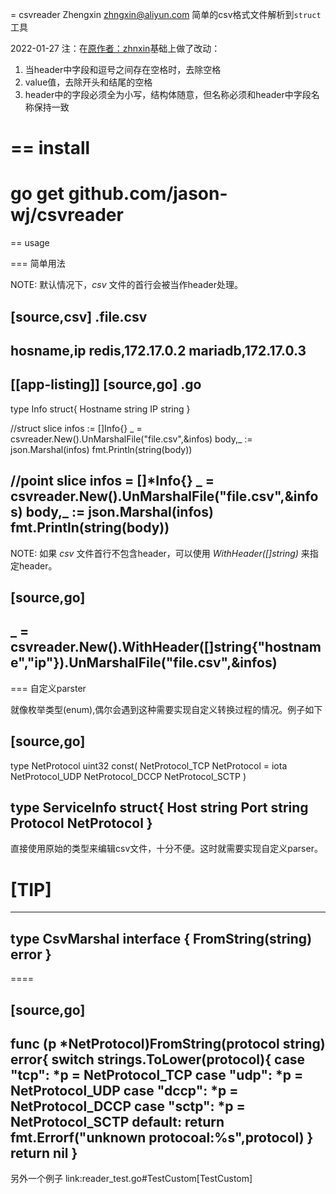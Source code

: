 = csvreader
Zhengxin <zhngxin@aliyun.com>
简单的csv格式文件解析到`struct`工具

2022-01-27 注：在[原作者：zhnxin](https://github.com/zhnxin/csvreader)基础上做了改动：
1. 当header中字段和逗号之间存在空格时，去除空格
2. value值，去除开头和结尾的空格
3. header中的字段必须全为小写，结构体随意，但名称必须和header中字段名称保持一致

== install
====
go get github.com/jason-wj/csvreader
====
== usage

=== 简单用法

NOTE: 默认情况下，*csv* 文件的首行会被当作header处理。

[source,csv]
.file.csv
----
hosname,ip
redis,172.17.0.2
mariadb,172.17.0.3
----


[[app-listing]]
[source,go]
.go
----
type Info struct{
Hostname string
IP string
}

//struct slice
infos := []Info{}
_ = csvreader.New().UnMarshalFile("file.csv",&infos)
body,_ := json.Marshal(infos)
fmt.Println(string(body))

//point slice
infos = []*Info{}
_ = csvreader.New().UnMarshalFile("file.csv",&infos)
body,_ := json.Marshal(infos)
fmt.Println(string(body))
----

NOTE: 如果 *csv* 文件首行不包含header，可以使用 *WithHeader([]string)* 来指定header。

[source,go]
----
_ = csvreader.New().WithHeader([]string{"hostname","ip"}).UnMarshalFile("file.csv",&infos)
----

=== 自定义parster

就像枚举类型(enum),偶尔会遇到这种需要实现自定义转换过程的情况。例子如下

[source,go]
----
type NetProtocol uint32
const(
NetProtocol_TCP NetProtocol = iota
NetProtocol_UDP
NetProtocol_DCCP
NetProtocol_SCTP
)

type ServiceInfo struct{
Host string
Port string
Protocol NetProtocol
}
----

直接使用原始的类型来编辑csv文件，十分不便。这时就需要实现自定义parser。

[TIP]
====
----
type CsvMarshal interface {
FromString(string) error
}
----
====

[source,go]
----
func (p *NetProtocol)FromString(protocol string) error{
switch strings.ToLower(protocol){
case "tcp":
*p = NetProtocol_TCP
case "udp":
*p = NetProtocol_UDP
case "dccp":
*p = NetProtocol_DCCP
case "sctp":
*p = NetProtocol_SCTP
default:
return fmt.Errorf("unknown protocoal:%s",protocol)
}
return nil
}
----

另外一个例子 link:reader_test.go#TestCustom[TestCustom]